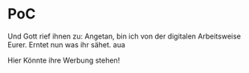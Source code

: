 # PoC

Und Gott rief ihnen zu:
  Angetan, bin ich von der digitalen Arbeitsweise Eurer. Erntet nun was ihr sähet.
aua

Hier Könnte ihre Werbung stehen!
